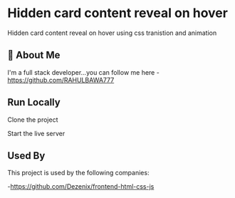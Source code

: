 
#  Hidden card content reveal on hover
Hidden card content reveal on hover using css tranistion and animation

## 🚀 About Me
I'm a full stack developer...you can follow me here -https://github.com/RAHULBAWA777


## Run Locally

Clone the project


Start the live server


## Used By

This project is used by the following companies:

-https://github.com/Dezenix/frontend-html-css-js
